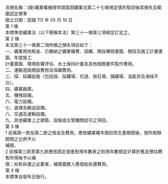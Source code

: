 法規名稱：(廢)礦業權展限申請案因礦業法第二十七條規定情形駁回後其損失及範圍認定標準  
廢止日期：民國 113 年 05 月 16 日  
第 1 條  
本標準依礦業法（以下簡稱本法）第三十一條第三項規定訂定之。  
第 2 條  
本法第三十一條第二項所稱之損失項目如下：  
一、礦業用地租金、已繳納之礦業權費、探礦、開採構想書圖、開採及施工計畫書圖、年度施工  
計畫書圖、環境影響評估、水土保持計畫及其他相關書件製作費用。  
二、運輸道路開設費用及探礦費用。  
三、探、採礦設施（包括探、採礦場、坑道、捨石場、儲礦場、油氣井及海域平台）。  
四、礦業廠庫。  
五、機械設備。  
六、電力設備。  
七、選煉及輸送設備。  
八、交通及運輸設備。  
九、其他礦業上之建築、設施或主管機關認可之項目。  
第 3 條  
1 前條第一款及第二款之租金及費用，應依礦業權年限扣除生產期間後，按所剩餘期間之比例予以  
補償。  
2 前條第三款至第九款應依固定資產耐用年數表之耐用年數規定計算折舊及預估轉售所得後予以補  
償；如有拆遷之必要者，補償義務人應發給拆遷費用。  
第 4 條  
本標準自發布日施行。  



